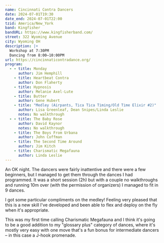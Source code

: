 ```yaml
---
name: Cincinnati Contra Dancers
date: 2024-07-01T19:30
date_end: 2024-07-01T22:00
tzid: America/New_York
band: Kingfisher
bandURL: https://www.kingfisherband.com/
street: 322 Wyoming Avenue
city: Wyoming OH
description: |+
  Workshop at 7:30PM  
  Dancing from 8:00–10:00PM
url: https://cincinnaticontradance.org/
program:
  - - title: Monday
      author: Jim Hemphill
    - title: Heartbeat Contra
      author: Don Flaherty
    - title: Hypnosis
      author: Melanie Axel-Lute
    - title: Butter
      author: Gene Hubert
    - title: "Medley (Airpants, Tica Tica Timing/Old Time Elixir #2)"
      author: Lisa Greenleaf, Dean Snipes/Linda Leslie
      notes: No walkthrough
  - - title: The Baby Rose
      author: David Kaynor
      notes: No walkthrough
    - title: The Boys From Urbana
      author: John Coffman
    - title: The Second Time Around
      author: Jim Kitch
    - title: Charismatic Megafauna
      author: Linda Leslie
---
```


An OK night. The dancers were fairly inattentive and there were a few beginners, but I managed to get them through the dances I had programmed. It was a short session (2h) but with a couple no walkthroughs and running 10m over (with the permission of organizers) I managed to fit in 9 dances.

I got some particular compliments on the medley! Feeling very pleased that this is a new skill I've developed and been able to flex and deploy on the fly when it's appropriate.

This was my first time calling Charismatic Megafauna and I think it's going to be a good addition to my "glossary plus" category of dances, where it's mostly very easy with one move that's a fun bonus for intermediate dancers – in this case a J-hook promenade.
